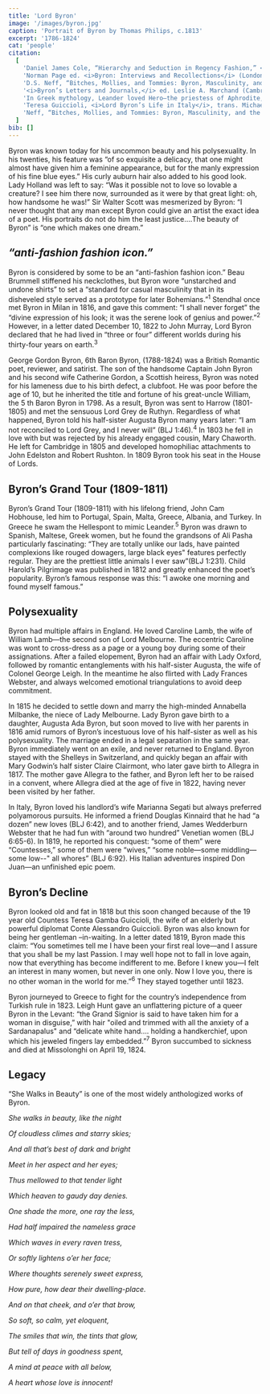 ```yaml
---
title: 'Lord Byron'
image: '/images/byron.jpg'
caption: 'Portrait of Byron by Thomas Philips, c.1813'
excerpt: '1786-1824'
cat: 'people'
citation:
  [
    'Daniel James Cole, “Hierarchy and Seduction in Regency Fashion,” <i>Persuasions-On-Line 33.1</i> (2012): n.p.',
    'Norman Page ed. <i>Byron: Interviews and Recollections</i> (London: Macmillan, 1985), 80-82.',
    'D.S. Neff, “Bitches, Mollies, and Tommies: Byron, Masculinity, and the History of Sexualities,” <i>Journal of the History of Sexuality</i> 11.3 (2000): 396.',
    '<i>Byron’s Letters and Journals,</i> ed. Leslie A. Marchand (Cambridge: Harvard University Press, 1973-82). All quotations from Byron’s letters and journals will hereafter as BLJ.',
    'In Greek mythology, Leander loved Hero—the priestess of Aphrodite, and would swim the Hellespont to be with her at night daily. The forbidden love was discovered and the lovebirds both died later.',
    'Teresa Guiccioli, <i>Lord Byron’s Life in Italy</i>, trans. Michael Rees, ed. Peter Cochran (Newark: University of Delaware Press, 2005), 9.',
    'Neff, “Bitches, Mollies, and Tommies: Byron, Masculinity, and the History of Sexualities,” 438.',
  ]
bib: []
---
```


<!-- @format -->

Byron was known today for his uncommon beauty and his polysexuality. In his twenties, his feature was “of so exquisite a delicacy, that one might almost have given him a feminine appearance, but for the manly expression of his fine blue eyes.” His curly auburn hair also added to his good look. Lady Holland was left to say: “Was it possible not to love so lovable a creature? I see him there now, surrounded as it were by that great light: oh, how handsome he was!” Sir Walter Scott was mesmerized by Byron: “I never thought that any man except Byron could give an artist the exact idea of a poet. His portraits do not do him the least justice….The beauty of Byron” is “one which makes one dream.”

## _“anti-fashion fashion icon.”_

Byron is considered by some to be an “anti-fashion fashion icon.” Beau Brummell stiffened his neckclothes, but Byron wore “unstarched and undone shirts” to set a “standard for casual masculinity that in its disheveled style served as a prototype for later Bohemians.”<sup>1</sup> Stendhal once met Byron in Milan in 1816, and gave this comment: “I shall never forget” the “divine expression of his look; it was the serene look of genius and power.”<sup>2</sup> However, in a letter dated December 10, 1822 to John Murray, Lord Byron declared that he had lived in “three or four” different worlds during his thirty-four years on earth.<sup>3</sup>

George Gordon Byron, 6th Baron Byron, (1788-1824) was a British Romantic poet, reviewer, and satirist. The son of the handsome Captain John Byron and his second wife Catherine Gordon, a Scottish heiress, Byron was noted for his lameness due to his birth defect, a clubfoot. He was poor before the age of 10, but he inherited the title and fortune of his great-uncle William, the 5 th Baron Byron in 1798. As a result, Byron was sent to Harrow (1801-1805) and met the sensuous Lord Grey de Ruthyn. Regardless of what happened, Byron told his half-sister Augusta Byron many years later: “I am not reconciled to Lord Grey, and I never will” (BLJ 1:46).<sup>4</sup> In 1803 he fell in love with but was rejected by his already engaged cousin, Mary Chaworth. He left for Cambridge in 1805 and developed homophiliac attachments to John Edelston and Robert Rushton. In 1809 Byron took his seat in the House of Lords.

## Byron’s Grand Tour (1809-1811)

Byron’s Grand Tour (1809-1811) with his lifelong friend, John Cam Hobhouse, led him to Portugal, Spain, Malta, Greece, Albania, and Turkey. In Greece he swam the Hellespont to mimic Leander.<sup>5</sup> Byron was drawn to Spanish, Maltese, Greek women, but he found the grandsons of Ali Pasha particularly fascinating: “They are totally unlike our lads, have painted complexions like rouged dowagers, large black eyes" features perfectly regular. They are the prettiest little animals I ever saw”(BLJ 1:231). Child Harold’s Pilgrimage was published in 1812 and greatly enhanced the poet’s popularity. Byron’s famous response was this: “I awoke one morning and found myself famous.”

## Polysexuality

Byron had multiple affairs in England. He loved Caroline Lamb, the wife of William Lamb—the second son of Lord Melbourne. The eccentric Caroline was wont to cross-dress as a page or a young boy during some of their assignations. After a failed elopement, Byron had an affair with Lady Oxford, followed by romantic entanglements with his half-sister Augusta, the wife of Colonel George Leigh. In the meantime he also flirted with Lady Frances Webster, and always welcomed emotional triangulations to avoid deep commitment.

In 1815 he decided to settle down and marry the high-minded Annabella Milbanke, the niece of Lady Melbourne. Lady Byron gave birth to a daughter, Augusta Ada Byron, but soon moved to live with her parents in 1816 amid rumors of Byron’s incestuous love of his half-sister as well as his polysexuality. The marriage ended in a legal separation in the same year. Byron immediately went on an exile, and never returned to England. Byron stayed with the Shelleys in Switzerland, and quickly began an affair with Mary Godwin’s half sister Claire Clairmont, who later gave birth to Allegra in 1817. The mother gave Allegra to the father, and Byron left her to be raised in a convent, where Allegra died at the age of five in 1822, having never been visited by her father.

In Italy, Byron loved his landlord’s wife Marianna Segati but always preferred polyamorous pursuits. He informed a friend Douglas Kinnaird that he had “a dozen” new loves (BLJ 6:42), and to another friend, James Wedderburn Webster that he had fun with “around two hundred” Venetian women (BLJ 6:65-6). In 1819, he reported his conquest: “some of them” were “Countesses,” some of them were “wives,” “some noble—some middling—some low--" all whores” (BLJ 6:92). His Italian adventures inspired Don Juan—an unfinished epic poem.

## Byron’s Decline

Byron looked old and fat in 1818 but this soon changed because of the 19 year old Countess Teresa Gamba Guiccioli, the wife of an elderly but powerful diplomat Conte Alessandro Guiccioli. Byron was also known for being her gentleman –in-waiting. In a letter dated 1819, Byron made this claim: “You sometimes tell me I have been your first real love—and I assure that you shall be my last Passion. I may well hope not to fall in love again, now that everything has become indifferent to me. Before I knew you—I felt an interest in many women, but never in one only. Now I love you, there is no other woman in the world for me.”<sup>6</sup> They stayed together until 1823.

Byron journeyed to Greece to fight for the country’s independence from Turkish rule in 1823. Leigh Hunt gave an unflattering picture of a queer Byron in the Levant: “the Grand Signior is said to have taken him for a woman in disguise,” with hair "oiled and trimmed with all the anxiety of a Sardanapalus" and “delicate white hand…. holding a handkerchief, upon which his jeweled fingers lay embedded.”<sup>7</sup> Byron succumbed to sickness and died at Missolonghi on April 19, 1824.

## Legacy

“She Walks in Beauty” is one of the most widely anthologized works of Byron.

_She walks in beauty, like the night_

_Of cloudless climes and starry skies;_

_And all that’s best of dark and bright_

_Meet in her aspect and her eyes;_

_Thus mellowed to that tender light_

_Which heaven to gaudy day denies._

_One shade the more, one ray the less,_

_Had half impaired the nameless grace_

_Which waves in every raven tress,_

_Or softly lightens o’er her face;_

_Where thoughts serenely sweet express,_

_How pure, how dear their dwelling-place._

_And on that cheek, and o’er that brow,_

_So soft, so calm, yet eloquent,_

_The smiles that win, the tints that glow,_

_But tell of days in goodness spent,_

_A mind at peace with all below,_

_A heart whose love is innocent!_
